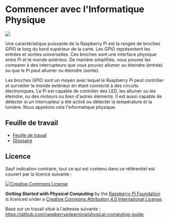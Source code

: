 # Commencer avec l'Informatique Physique

![](cover.png)

Une caractéristique puissante de la Raspberry Pi est la rangée de broches GPIO le long du bord supérieur de la carte. Les GPIO représentent les entrées et sorties universelles. Ces broches sont une interface physique entre Pi et le monde extérieur. De manière simplifiée, vous pouvez les comparer à des interrupteurs que vous pouvez allumer ou éteindre (entrée) ou que le Pi peut allumer ou éteindre (sortie).

Les broches GPIO sont un moyen avec lequel le Raspberry Pi peut contrôler et surveiller le monde extérieur en étant connecté à des circuits électroniques. Le Pi est capable de contrôler des LED, les allumer ou les éteindre, ou des moteurs ou bien d'autres éléments. Il est aussi capable de détecter si un interrupteur a été activé ou détecter la température et la lumière. Nous appelons cela l'informatique physique.


## Feuille de travail
- [Feuille de travail](worksheet.md)
- [Glossaire](glossary.md)

## Licence

Sauf indication contraire, tout ce qui est contenu dans ce référentiel est couvert par la licence suivante :

[![Creative Commons License](http://i.creativecommons.org/l/by-sa/4.0/88x31.png)](http://creativecommons.org/licenses/by-sa/4.0/)

***Getting Started with Physical Computing*** by the [Raspberry Pi Foundation](http://www.raspberrypi.org) is licenced under a [Creative Commons Attribution 4.0 International License](http://creativecommons.org/licenses/by-sa/4.0/).

Basé sur un travail situé à l'adresse suivante : https://github.com/raspberrypilearning/physical-computing-guide
